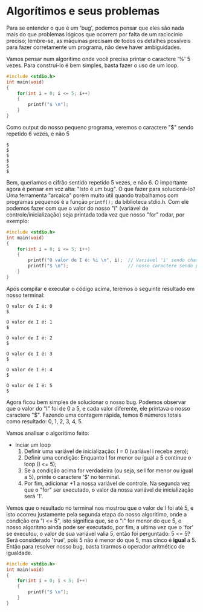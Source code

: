 # Algorítimos e seus problemas
Para se entender o que é um 'bug', podemos pensar que eles são nada mais do que problemas lógicos que ocorrem por falta de um raciocinio preciso; lembre-se, as máquinas precisam de todos os detalhes possíveis para fazer corretamente um programa, não deve haver ambiguidades.

Vamos pensar num algoritimo onde você precisa printar o caractere '%' 5 vezes. 
Para construí-lo é bem simples, basta fazer o uso de um loop.
```c
#include <stdio.h>
int main(void)
{
    for(int i = 0; i <= 5; i++)
    {
        printf("$ \n");
    }
}
```

Como output do nosso pequeno programa, veremos o caractere "$" sendo repetido 6 vezes, e não 5
```
$
$
$
$
$
$
```

Bem, queriamos o cifrão sentido repetido 5 vezes, e não 6. O importante agora é pensar em voz alta: "Isto é um bug". O que fazer para solucioná-lo?
Uma ferramenta "arcaica" porém muito útil quando trabalhamos com programas pequenos é a função `printf();` da biblioteca stdio.h.
Com ele podemos fazer com que o valor do nosso "i" (variável de controle/inicialização) seja printada toda vez que nosso "for" rodar, por exemplo:
```c
#include <stdio.h>
int main(void)
{
    for(int i = 0; i <= 5; i++)
    {
        printf("O valor de I é: %i \n", i);  // Variável 'i' sendo chamada.
        printf("$ \n");                      // nosso caractere sendo printado. 
    }
}
```

Após compilar e executar o código acima, teremos o seguinte resultado em nosso terminal:
```
O valor de I é: 0 
$

O valor de I é: 1 
$

O valor de I é: 2 
$

O valor de I é: 3 
$

O valor de I é: 4 
$

O valor de I é: 5 
$ 
```

Agora ficou bem simples de solucionar o nosso bug. Podemos observar que o valor do "I" foi de 0 a 5, e cada valor diferente, ele printava o nosso caractere "$". Fazendo uma contagem rápida, temos 6 números totais como resultado: 0, 1, 2, 3, 4, 5.  

Vamos analisar o algoritimo feito:
- Inciar um loop
    1. Definir uma variável de inicialização: I = 0    (variável i recebe zero);
    2. Definir uma condição: Enquanto I for menor ou igual a 5 continue o loop (I <= 5);
    3. Se a condição acima for verdadeira (ou seja, se I for menor ou igual a 5), printe o caractere '$' no terminal.
    4. Por fim, adicionar +1 a nossa variável de controle. Na segunda vez que o "for" ser executado, o valor da nossa variável de inicialização será '1'. 

Vemos que o resultado no terminal nos mostrou que o valor de I foi até 5, e isto ocorreu justamente pela segunda etapa do nosso algoritimo, onde a condição era "I <= 5", isto significa que, se o "i" for menor do que 5, o nosso algoritmo ainda pode ser executado, por fim, a ultima vez que o 'for' se executou, o valor de sua variável valia 5, então foi perguntado: 
5 <= 5? Será considerado 'true', pois 5 não é menor do que 5, mas cinco é __igual__ a 5. 
Então para resolver nosso bug, basta tirarmos o operador aritmético de igualdade.
```c
#include <stdio.h>
int main(void)
{
    for(int i = 0; i < 5; i++)
    {
        printf("$ \n");              
    }
}
```